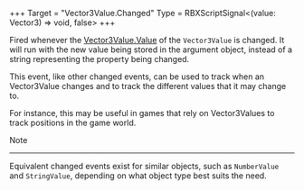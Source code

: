 +++
Target = "Vector3Value.Changed"
Type = RBXScriptSignal<(value: Vector3) => void, false>
+++

Fired whenever the [Vector3Value.Value](https://developer.roblox.com/api-reference/property/Vector3Value/Value) of the `Vector3Value` is changed. It will run with the new value being stored in the argument object, instead of a string representing the property being changed.This event, like other changed events, can be used to track when an Vector3Value changes and to track the different values that it may change to.For instance, this may be useful in games that rely on Vector3Values to track positions in the game world.Note----------Equivalent changed events exist for similar objects, such as `NumberValue` and `StringValue`, depending on what object type best suits the need.